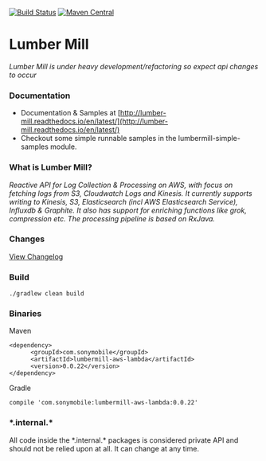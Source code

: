 [![Build Status](https://travis-ci.org/sonyxperiadev/lumber-mill.svg?branch=master)](https://travis-ci.org/sonyxperiadev/lumber-mill) [![Maven Central](https://maven-badges.herokuapp.com/maven-central/com.sonymobile/lumbermill-core/badge.svg)](https://maven-badges.herokuapp.com/maven-central/com.sonymobile/lumbermill-core)
# Lumber Mill

*Lumber Mill is under heavy development/refactoring so expect api changes to occur*

### Documentation
* Documentation & Samples at [http://lumber-mill.readthedocs.io/en/latest/](http://lumber-mill.readthedocs.io/en/latest/)
* Checkout some simple runnable samples in the lumbermill-simple-samples module.

### What is Lumber Mill?
*Reactive API for Log Collection & Processing on AWS, with focus on fetching logs from S3, Cloudwatch Logs and Kinesis.
It currently supports writing to Kinesis, S3, Elasticsearch (incl AWS Elasticsearch Service), Influxdb & Graphite. It also 
has support for enriching functions like grok, compression etc. The processing pipeline is based on RxJava.*

### Changes
[View Changelog](CHANGELOG.md)

### Build

    ./gradlew clean build
    
### Binaries

Maven

    <dependency>
          <groupId>com.sonymobile</groupId>
          <artifactId>lumbermill-aws-lambda</artifactId>
          <version>0.0.22</version>
    </dependency>

Gradle

    compile 'com.sonymobile:lumbermill-aws-lambda:0.0.22'
    
### \*.internal.\*

All code inside the \*.internal.\* packages is considered private API and should not be relied upon at all. It can change at any time.
    
